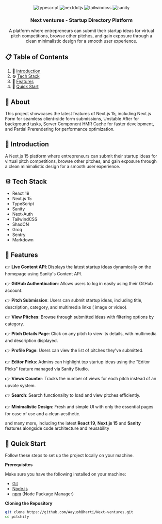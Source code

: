 <div align="center">
  <!-- <br /> -->
    <!-- <a href="https://aayushbharti.vercel.app" target="_blank">
      <img src="https://github.com/user-attachments/assets/471e2baa-8781-43b8-aaed-62e313d03e99" alt="Project Banner">
    </a> -->
  <!-- <br /> -->

  <div>
    <img src="https://img.shields.io/badge/-Typescript-black?style=for-the-badge&logoColor=white&logo=react&color=3178C6" alt="typescript" />
    <img src="https://img.shields.io/badge/-Next_JS-black?style=for-the-badge&logoColor=white&logo=nextdotjs&color=000000" alt="nextdotjs" />
    <img src="https://img.shields.io/badge/-Tailwind_CSS-black?style=for-the-badge&logoColor=white&logo=tailwindcss&color=06B6D4" alt="tailwindcss" />
    <img src="https://img.shields.io/badge/-Sanity-black?style=for-the-badge&logoColor=white&logo=sanity&color=F03E2F" alt="sanity" />
  </div>

<h3 align="center">Next ventures - Startup Directory Platform</h3>

   <div align="center">
     A platform where entrepreneurs can submit their startup ideas for virtual pitch competitions, browse other pitches, and gain exposure through a clean minimalistic design for a smooth user experience.
    </div>
</div>

## 📋 <a name="table">Table of Contents</a>

1. 🤖 [Introduction](#introduction)
2. ⚙️ [Tech Stack](#tech-stack)
3. 🔋 [Features](#features)
4. 🤸 [Quick Start](#quick-start)
<!-- 5. 🚀 [More](#more) -->

## 🚨 About

This project showcases the latest features of Next.js 15, including Next.js Form
for seamless client-side form submissions, Unstable After for background tasks,
Server Component HMR Cache for faster development, and Partial Prerendering for
performance optimization.

## <a name="introduction">🤖 Introduction</a>

A Next.js 15 platform where entrepreneurs can submit their startup ideas for
virtual pitch competitions, browse other pitches, and gain exposure through a
clean minimalistic design for a smooth user experience.

## <a name="tech-stack">⚙️ Tech Stack</a>

- React 19
- Next.js 15
- TypeScript
- Sanity
- Next-Auth
- TailwindCSS
- ShadCN
- Groq
- Sentry
- Markdown

## <a name="features">🔋 Features</a>

👉 **Live Content API**: Displays the latest startup ideas dynamically on the
homepage using Sanity's Content API.

👉 **GitHub Authentication**: Allows users to log in easily using their GitHub
account.

👉 **Pitch Submission**: Users can submit startup ideas, including title,
description, category, and multimedia links ( image or video).

👉 **View Pitches**: Browse through submitted ideas with filtering options by
category.

👉 **Pitch Details Page**: Click on any pitch to view its details, with
multimedia and description displayed.

👉 **Profile Page**: Users can view the list of pitches they've submitted.

👉 **Editor Picks**: Admins can highlight top startup ideas using the "Editor
Picks" feature managed via Sanity Studio.

👉 **Views Counter**: Tracks the number of views for each pitch instead of an
upvote system.

👉 **Search**: Search functionality to load and view pitches efficiently.

👉 **Minimalistic Design**: Fresh and simple UI with only the essential pages
for ease of use and a clean aesthetic.

and many more, including the latest **React 19**, **Next.js 15** and **Sanity**
features alongside code architecture and reusability

## <a name="quick-start">🤸 Quick Start</a>

Follow these steps to set up the project locally on your machine.

**Prerequisites**

Make sure you have the following installed on your machine:

- [Git](https://git-scm.com/)
- [Node.js](https://nodejs.org/en)
- [npm](https://www.npmjs.com/) (Node Package Manager)

**Cloning the Repository**

```bash
git clone https://github.com/AayushBharti/Next-ventures.git
cd pitchify
```

<!-- **Installation**

Install the project dependencies using npm:

```bash
npm install
```

**Set Up Environment Variables**

Create a new file named `.env.local` in the root of your project and add the
following content:

```env
NEXT_PUBLIC_SANITY_PROJECT_ID=
NEXT_PUBLIC_SANITY_DATASET=
NEXT_PUBLIC_SANITY_API_VERSION='vX'
SANITY_TOKEN=

AUTH_SECRET=
AUTH_GITHUB_ID=
AUTH_GITHUB_SECRET=
``` -->

<!-- Replace the placeholder values with your actual Sanity credentials. You can
obtain these credentials by signing up & creating a new project on the
[Sanity website](https://www.sanity.io/).

**Running the Project**

```bash
npm run dev
```

Open [http://localhost:3000](http://localhost:3000) in your browser to view the
project. -->
